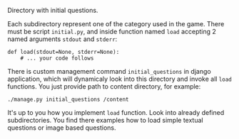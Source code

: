 Directory with initial questions.

Each subdirectory represent one of the category used in the game. There must
be script `initial.py`, and inside function named `load` accepting 2 named
arguments `stdout` and `stderr`:

    def load(stdout=None, stderr=None):
        # ... your code follows

There is custom management command `initial_questions` in django application,
which will dynamicaly look into this directory and invoke all `load` functions.
You just provide path to content directory, for example:

    ./manage.py initial_questions /content

It's up to you how you implement `load` function. Look into already defined
subdirectories. You find there examples how to load simple textual questions or
image based questions.
